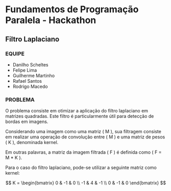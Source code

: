 # Fundamentos de Programação Paralela - Hackathon

## Filtro Laplaciano

### EQUIPE
- Danilho Scheltes
- Felipe Lima
- Guilherme Martinho
- Rafael Santos
- Rodrigo Macedo

### PROBLEMA
O problema consiste em otimizar a aplicação do filtro laplaciano em matrizes quadradas. Este filtro é particularmente útil para detecção de bordas em imagens.

Considerando uma imagem como uma matriz \( M \), sua filtragem consiste em realizar uma operação de convolução entre \( M \) e uma matriz de pesos \( K \), denominada kernel.

Em outras palavras, a matriz da imagem filtrada \( F \) é definida como \( F = M * K \).

Para o caso do filtro laplaciano, pode-se utilizar a seguinte matriz como kernel:

$$
K = \begin{bmatrix}
     0 & -1 &  0 \\
    -1 &  4 & -1 \\
     0 & -1 &  0
\end{bmatrix}
$$

